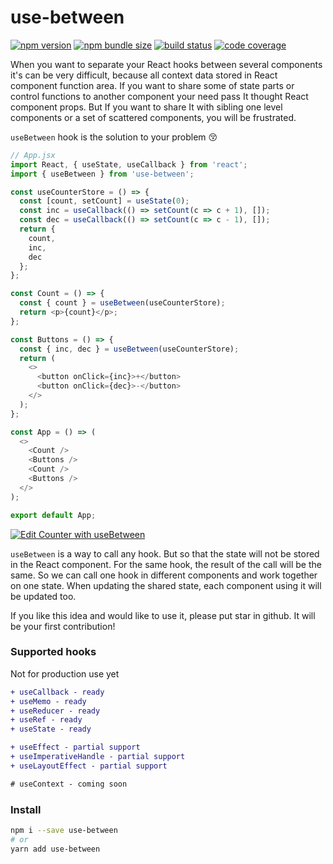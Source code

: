 # use-between

[![npm version](https://img.shields.io/npm/v/use-between?style=flat-square)](https://www.npmjs.com/package/use-between) [![npm bundle size](https://img.shields.io/bundlephobia/minzip/use-between?style=flat-square)](https://bundlephobia.com/result?p=use-between) [![build status](https://img.shields.io/github/workflow/status/betula/use-between/Tests?style=flat-square)](https://github.com/betula/use-between/actions?workflow=Tests) [![code coverage](https://img.shields.io/coveralls/github/betula/use-between?style=flat-square)](https://coveralls.io/github/betula/use-between)

When you want to separate your React hooks between several components it's can be very difficult, because all context data stored in React component function area.
If you want to share some of state parts or control functions to another component your need pass It thought React component props. But If you want to share It with sibling one level components or a set of scattered components, you will be frustrated.

`useBetween` hook is the solution to your problem :kissing_closed_eyes:

```javascript
// App.jsx
import React, { useState, useCallback } from 'react';
import { useBetween } from 'use-between';

const useCounterStore = () => {
  const [count, setCount] = useState(0);
  const inc = useCallback(() => setCount(c => c + 1), []);
  const dec = useCallback(() => setCount(c => c - 1), []);
  return {
    count,
    inc,
    dec
  };
};

const Count = () => {
  const { count } = useBetween(useCounterStore);
  return <p>{count}</p>;
};

const Buttons = () => {
  const { inc, dec } = useBetween(useCounterStore);
  return (
    <>
      <button onClick={inc}>+</button>
      <button onClick={dec}>-</button>
    </>
  );
};

const App = () => (
  <>
    <Count />
    <Buttons />
    <Count />
    <Buttons />
  </>
);

export default App;
```
[![Edit Counter with useBetween](https://codesandbox.io/static/img/play-codesandbox.svg)](https://codesandbox.io/s/counter-with-usebetween-v0sji?fontsize=14&hidenavigation=1&theme=dark)

`useBetween` is a way to call any hook. But so that the state will not be stored in the React component. For the same hook, the result of the call will be the same. So we can call one hook in different components and work together on one state. When updating the shared state, each component using it will be updated too.

If you like this idea and would like to use it, please put star in github. It will be your first contribution!

### Supported hooks

Not for production use yet

```diff
+ useCallback - ready
+ useMemo - ready
+ useReducer - ready
+ useRef - ready
+ useState - ready

+ useEffect - partial support
+ useImperativeHandle - partial support
+ useLayoutEffect - partial support

# useContext - coming soon
```

### Install

```bash
npm i --save use-between
# or
yarn add use-between
```
